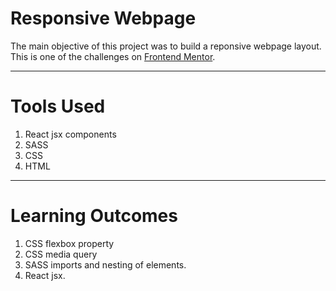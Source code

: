 # Responsive Webpage

The main objective of this project was to
build a reponsive webpage layout. This is one
of the challenges on [Frontend Mentor](https://www.frontendmentor.io/challenges).

---

# Tools Used

1. React jsx components
2. SASS
3. CSS
4. HTML

---

# Learning Outcomes

1. CSS flexbox property
2. CSS media query
3. SASS imports and nesting of elements.
4. React jsx.
